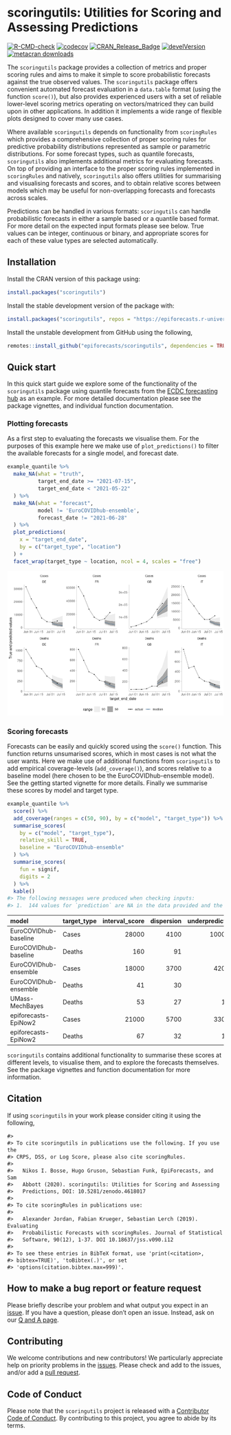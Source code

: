 scoringutils: Utilities for Scoring and Assessing Predictions
================

<!-- badges: start -->

[![R-CMD-check](https://github.com/epiforecasts/scoringutils/actions/workflows/R-CMD-check.yaml/badge.svg)](https://github.com/epiforecasts/scoringutils/actions/workflows/R-CMD-check.yaml)
[![codecov](https://codecov.io/gh/epiforecasts/scoringutils/branch/master/graphs/badge.svg)](https://codecov.io/gh/epiforecasts/scoringutils/)
[![CRAN_Release_Badge](https://www.r-pkg.org/badges/version-ago/scoringutils)](https://CRAN.R-project.org/package=scoringutils)
[![develVersion](https://img.shields.io/badge/devel%20version-1.0.0-green.svg?style=flat)](https://github.com/epiforecasts/scoringutils)
[![metacran
downloads](http://cranlogs.r-pkg.org/badges/grand-total/scoringutils)](https://cran.r-project.org/package=scoringutils)
<!-- badges: end -->

The `scoringutils` package provides a collection of metrics and proper
scoring rules and aims to make it simple to score probabilistic
forecasts against the true observed values. The `scoringutils` package
offers convenient automated forecast evaluation in a `data.table` format
(using the function `score()`), but also provides experienced users with
a set of reliable lower-level scoring metrics operating on
vectors/matriced they can build upon in other applications. In addition
it implements a wide range of flexible plots designed to cover many use
cases.

Where available `scoringutils` depends on functionality from
`scoringRules` which provides a comprehensive collection of proper
scoring rules for predictive probability distributions represented as
sample or parametric distributions. For some forecast types, such as
quantile forecasts, `scoringutils` also implements additional metrics
for evaluating forecasts. On top of providing an interface to the proper
scoring rules implemented in `scoringRules` and natively, `scoringutils`
also offers utilities for summarising and visualising forecasts and
scores, and to obtain relative scores between models which may be useful
for non-overlapping forecasts and forecasts across scales.

Predictions can be handled in various formats: `scoringutils` can handle
probabilistic forecasts in either a sample based or a quantile based
format. For more detail on the expected input formats please see below.
True values can be integer, continuous or binary, and appropriate scores
for each of these value types are selected automatically.

## Installation

Install the CRAN version of this package using:

``` r
install.packages("scoringutils")
```

Install the stable development version of the package with:

``` r
install.packages("scoringutils", repos = "https://epiforecasts.r-universe.dev")
```

Install the unstable development from GitHub using the following,

``` r
remotes::install_github("epiforecasts/scoringutils", dependencies = TRUE)
```

## Quick start

In this quick start guide we explore some of the functionality of the
`scoringutils` package using quantile forecasts from the [ECDC
forecasting hub](https://covid19forecasthub.eu/) as an example. For more
detailed documentation please see the package vignettes, and individual
function documentation.

### Plotting forecasts

As a first step to evaluating the forecasts we visualise them. For the
purposes of this example here we make use of `plot_predictions()` to
filter the available forecasts for a single model, and forecast date.

``` r
example_quantile %>%
  make_NA(what = "truth", 
          target_end_date >= "2021-07-15", 
          target_end_date < "2021-05-22"
  ) %>%
  make_NA(what = "forecast",
          model != 'EuroCOVIDhub-ensemble', 
          forecast_date != "2021-06-28"
  ) %>%
  plot_predictions(
    x = "target_end_date",
    by = c("target_type", "location")
  ) +
  facet_wrap(target_type ~ location, ncol = 4, scales = "free") 
```

![](man/figures/unnamed-chunk-4-1.png)<!-- -->

### Scoring forecasts

Forecasts can be easily and quickly scored using the `score()` function.
This function returns unsumarised scores, which in most cases is not
what the user wants. Here we make use of additional functions from
`scoringutils` to add empirical coverage-levels (`add_coverage()`), and
scores relative to a baseline model (here chosen to be the
EuroCOVIDhub-ensemble model). See the getting started vignette for more
details. Finally we summarise these scores by model and target type.

``` r
example_quantile %>%
  score() %>%
  add_coverage(ranges = c(50, 90), by = c("model", "target_type")) %>%
  summarise_scores(
    by = c("model", "target_type"),
    relative_skill = TRUE,
    baseline = "EuroCOVIDhub-ensemble"
  ) %>%
  summarise_scores(
    fun = signif, 
    digits = 2
  ) %>%
  kable()
#> The following messages were produced when checking inputs:
#> 1.  144 values for `prediction` are NA in the data provided and the corresponding rows were removed. This may indicate a problem if unexpected.
```

| model                 | target_type | interval_score | dispersion | underprediction | overprediction | coverage_deviation |    bias | ae_median | coverage_50 | coverage_90 | relative_skill | scaled_rel_skill |
|:----------------------|:------------|---------------:|-----------:|----------------:|---------------:|-------------------:|--------:|----------:|------------:|------------:|---------------:|-----------------:|
| EuroCOVIDhub-baseline | Cases       |          28000 |       4100 |         10000.0 |        14000.0 |             -0.110 |  0.0980 |     38000 |        0.33 |        0.82 |           1.30 |              1.6 |
| EuroCOVIDhub-baseline | Deaths      |            160 |         91 |             2.1 |           66.0 |              0.120 |  0.3400 |       230 |        0.66 |        1.00 |           2.30 |              3.8 |
| EuroCOVIDhub-ensemble | Cases       |          18000 |       3700 |          4200.0 |        10000.0 |             -0.098 | -0.0560 |     24000 |        0.39 |        0.80 |           0.82 |              1.0 |
| EuroCOVIDhub-ensemble | Deaths      |             41 |         30 |             4.1 |            7.1 |              0.200 |  0.0730 |        53 |        0.88 |        1.00 |           0.60 |              1.0 |
| UMass-MechBayes       | Deaths      |             53 |         27 |            17.0 |            9.0 |             -0.023 | -0.0220 |        78 |        0.46 |        0.88 |           0.75 |              1.3 |
| epiforecasts-EpiNow2  | Cases       |          21000 |       5700 |          3300.0 |        12000.0 |             -0.067 | -0.0790 |     28000 |        0.47 |        0.79 |           0.95 |              1.2 |
| epiforecasts-EpiNow2  | Deaths      |             67 |         32 |            16.0 |           19.0 |             -0.043 | -0.0051 |       100 |        0.42 |        0.91 |           0.98 |              1.6 |

`scoringutils` contains additional functionality to summarise these
scores at different levels, to visualise them, and to explore the
forecasts themselves. See the package vignettes and function
documentation for more information.

## Citation

If using `scoringutils` in your work please consider citing it using the
following,

    #> 
    #> To cite scoringutils in publications use the following. If you use the
    #> CRPS, DSS, or Log Score, please also cite scoringRules.
    #> 
    #>   Nikos I. Bosse, Hugo Gruson, Sebastian Funk, EpiForecasts, and Sam
    #>   Abbott (2020). scoringutils: Utilities for Scoring and Assessing
    #>   Predictions, DOI: 10.5281/zenodo.4618017
    #> 
    #> To cite scoringRules in publications use:
    #> 
    #>   Alexander Jordan, Fabian Krueger, Sebastian Lerch (2019). Evaluating
    #>   Probabilistic Forecasts with scoringRules. Journal of Statistical
    #>   Software, 90(12), 1-37. DOI 10.18637/jss.v090.i12
    #> 
    #> To see these entries in BibTeX format, use 'print(<citation>,
    #> bibtex=TRUE)', 'toBibtex(.)', or set
    #> 'options(citation.bibtex.max=999)'.

## How to make a bug report or feature request

Please briefly describe your problem and what output you expect in an
[issue](https://github.com/epiforecasts/scoringutils/issues). If you
have a question, please don’t open an issue. Instead, ask on our [Q and
A
page](https://github.com/epiforecasts/scoringutils/discussions/categories/q-a).

## Contributing

We welcome contributions and new contributors! We particularly
appreciate help on priority problems in the
[issues](https://github.com/epiforecasts/scoringutils/issues). Please
check and add to the issues, and/or add a [pull
request](https://github.com/epiforecasts/scoringutils/pulls).

## Code of Conduct

Please note that the `scoringutils` project is released with a
[Contributor Code of
Conduct](https://epiforecasts.io/scoringutils/CODE_OF_CONDUCT.html). By
contributing to this project, you agree to abide by its terms.
